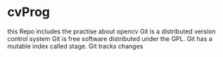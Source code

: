 cvProg
======

this Repo includes the practise about opencv 
Git is a distributed version control system 
Git is free software distributed under the GPL.
Git has a mutable index called stage.
Git tracks changes
